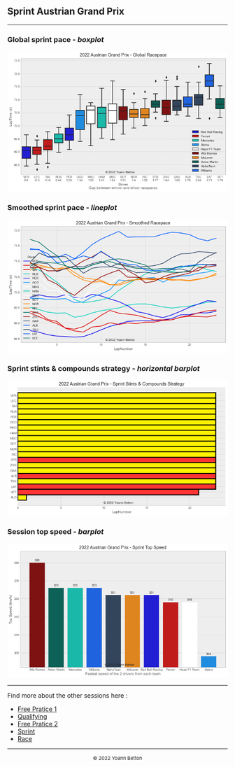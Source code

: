 ## Sprint Austrian Grand Prix

---

### Global sprint pace - *boxplot*

<img src="/output/2022-07-10_Austrian_Grand_Prix/global_sprintpace_white.png?raw=true"/>

### Smoothed sprint pace - *lineplot*

<img src="/output/2022-07-10_Austrian_Grand_Prix/smoothed_sprintpace_white.png?raw=true"/>

### Sprint stints & compounds strategy - *horizontal barplot*

<img src="/output/2022-07-10_Austrian_Grand_Prix/sprint_stints_compounds_stategy_white.png?raw=true"/>

### Session top speed - *barplot*

<img src="/output/2022-07-10_Austrian_Grand_Prix/topspeed_sprint_white.png?raw=true"/>

--- 

Find more about the other sessions here :
  - [Free Pratice 1](/page/FP1/2022-07-10_Austrian_Grand_Prix)
  - [Qualifying](/page/Qualifying/2022-07-10_Austrian_Grand_Prix) 
  - [Free Pratice 2](/page/FP2/2022-07-10_Austrian_Grand_Prix)
  - [Sprint](/page/Sprint/2022-07-10_Austrian_Grand_Prix)
  - [Race](/page/Race/2022-07-10_Austrian_Grand_Prix)

---

<div style="text-align: center">
  <p style="font-size:11px">&copy; 2022 Yoann Betton</p>
</div>

<!-- ---

<p style="font-size:11px">Page generated from <a href="https://github.com/yoannbtn/yoannbtn.github.io">github.com/yoannbtn</a>.</p> -->